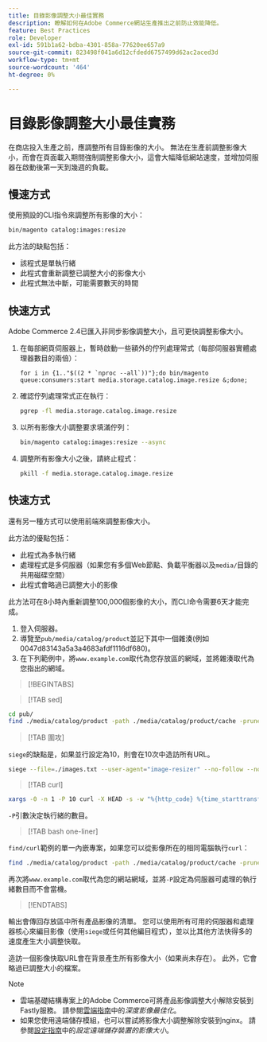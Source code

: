 ```yaml
---
title: 目錄影像調整大小最佳實務
description: 瞭解如何在Adobe Commerce網站生產推出之前防止效能降低。
feature: Best Practices
role: Developer
exl-id: 591b1a62-bdba-4301-858a-77620ee657a9
source-git-commit: 823498f041a6d12cfdedd6757499d62ac2aced3d
workflow-type: tm+mt
source-wordcount: '464'
ht-degree: 0%

---
```


# 目錄影像調整大小最佳實務

在商店投入生產之前，應調整所有目錄影像的大小。 無法在生產前調整影像大小，而會在頁面載入期間強制調整影像大小，這會大幅降低網站速度，並增加伺服器在啟動後第一天到幾週的負載。

## 慢速方式

使用預設的CLI指令來調整所有影像的大小：

```bash
bin/magento catalog:images:resize
```

此方法的缺點包括：

- 該程式是單執行緒
- 此程式會重新調整已調整大小的影像大小
- 此程式無法中斷，可能需要數天的時間

## 快速方式

Adobe Commerce 2.4已匯入非同步影像調整大小，且可更快調整影像大小。

1. 在每部網頁伺服器上，暫時啟動一些額外的佇列處理常式（每部伺服器實體處理器數目的兩倍）：

   ```bsh
   for i in {1.."$((2 * `nproc --all`))"};do bin/magento queue:consumers:start media.storage.catalog.image.resize &;done;
   ```

1. 確認佇列處理常式正在執行：

   ```bash
   pgrep -fl media.storage.catalog.image.resize
   ```

1. 以所有影像大小調整要求填滿佇列：

   ```bash
   bin/magento catalog:images:resize --async
   ```

1. 調整所有影像大小之後，請終止程式：

   ```bash
   pkill -f media.storage.catalog.image.resize
   ```

## 快速方式

還有另一種方式可以使用前端來調整影像大小。

此方法的優點包括：

- 此程式為多執行緒
- 處理程式是多伺服器（如果您有多個Web節點、負載平衡器以及`media/`目錄的共用磁碟空間）
- 此程式會略過已調整大小的影像

此方法可在8小時內重新調整100,000個影像的大小，而CLI命令需要6天才能完成。

1. 登入伺服器。
1. 導覽至`pub/media/catalog/product`並記下其中一個雜湊(例如0047d83143a5a3a4683afdf1116df680)。
1. 在下列範例中，將`www.example.com`取代為您存放區的網域，並將雜湊取代為您指出的網域。

>[!BEGINTABS]

>[!TAB sed]

```bash
cd pub/
find ./media/catalog/product -path ./media/catalog/product/cache -prune -o -type f -print | sed 's~./media/catalog/product/~https://www.example.com/media/catalog/product/cache/0047d83143a5a3a4683afdf1116df680/~g' > images.txt
```

>[!TAB 圍攻]

`siege`的缺點是，如果並行設定為10，則會在10次中造訪所有URL。

```bash
siege --file=./images.txt --user-agent="image-resizer" --no-follow --no-parser --concurrent=10 --reps=once
```

>[!TAB curl]

```bash
xargs -0 -n 1 -P 10 curl -X HEAD -s -w "%{http_code} %{time_starttransfer} %{url_effective}\n" < <(tr \\n \\0 <images.txt)
```

`-P`引數決定執行緒的數目。

>[!TAB bash one-liner]

`find/curl`範例的單一內嵌專案，如果您可以從影像所在的相同電腦執行`curl`：

```bash
find ./media/catalog/product -path ./media/catalog/product/cache -prune -o -type f -print | sed 's~./media/catalog/product/~https://www.example.com/media/catalog/product/cache/0047d83143a5a3a4683afdf1116df680/~g' | xargs -n 1 -P 10 curl -X HEAD -s -w "%{http_code} %{time_starttransfer} %{url_effective}\n"
```

再次將`www.example.com`取代為您的網站網域，並將`-P`設定為伺服器可處理的執行緒數目而不會當機。

>[!ENDTABS]

輸出會傳回存放區中所有產品影像的清單。 您可以使用所有可用的伺服器和處理器核心來編目影像（使用`siege`或任何其他編目程式），並以比其他方法快得多的速度產生大小調整快取。

造訪一個影像快取URL會在背景產生所有影像大小（如果尚未存在）。 此外，它會略過已調整大小的檔案。

>[!NOTE]
>
>- 雲端基礎結構專案上的Adobe Commerce可將產品影像調整大小解除安裝到Fastly服務。 請參閱[雲端指南](https://experienceleague.adobe.com/docs/commerce-cloud-service/user-guide/cdn/fastly-image-optimization.html?lang=zh-Hant#deep-image-optimization)中的&#x200B;_深度影像最佳化_。
>- 如果您使用遠端儲存模組，也可以嘗試將影像大小調整解除安裝到nginx。 請參閱[設定指南](https://experienceleague.adobe.com/docs/commerce-operations/configuration-guide/storage/remote-storage/remote-storage-image-resize.html?lang=zh-Hant)中的&#x200B;_設定遠端儲存裝置的影像大小_。
